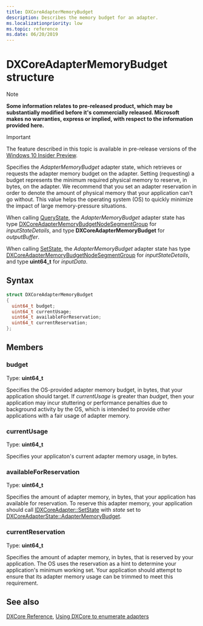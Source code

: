 ```yaml
---
title: DXCoreAdapterMemoryBudget
description: Describes the memory budget for an adapter.
ms.localizationpriority: low
ms.topic: reference
ms.date: 06/20/2019
---
```


# DXCoreAdapterMemoryBudget structure

> [!NOTE]
> **Some information relates to pre-released product, which may be substantially modified before it's commercially released. Microsoft makes no warranties, express or implied, with respect to the information provided here.**

> [!IMPORTANT]
> The feature described in this topic is available in pre-release versions of the [Windows 10 Insider Preview](https://www.microsoft.com/software-download/windowsinsiderpreviewSDK).

Specifies the <em>AdapterMemoryBudget</em> adapter state, which retrieves or requests the adapter memory budget on the adapter. Setting (requesting) a budget represents the minimum required physical memory to reserve, in bytes, on the adapter. We recommend that you set an adapter reservation in order to denote the amount of physical memory that your application can't go without. This value helps the operating system (OS) to quickly minimize the impact of large memory-pressure situations.

When calling [QueryState](/windows/win32/dxcore/dxcore_interface/nf-dxcore_interface-idxcoreadapter-querystate), the <em>AdapterMemoryBudget</em> adapter state has type <a href="/windows/win32/dxcore/dxcore_interface/ns-dxcore_interface-dxcoreadaptermemorybudgetnodesegmentgroup">DXCoreAdapterMemoryBudgetNodeSegmentGroup</a> for *inputStateDetails*, and type **DXCoreAdapterMemoryBudget** for *outputBuffer*.

When calling [SetState](/windows/win32/dxcore/dxcore_interface/nf-dxcore_interface-idxcoreadapter-setstate), the <em>AdapterMemoryBudget</em> adapter state has type <a href="/windows/win32/dxcore/dxcore_interface/ns-dxcore_interface-dxcoreadaptermemorybudgetnodesegmentgroup">DXCoreAdapterMemoryBudgetNodeSegmentGroup</a> for *inputStateDetails*, and type **uint64_t** for *inputData*.

## Syntax

```cpp
struct DXCoreAdapterMemoryBudget
{
  uint64_t budget;
  uint64_t currentUsage;
  uint64_t availableForReservation;
  uint64_t currentReservation;
};
```

## Members

### budget

Type: **uint64_t**

Specifies the OS-provided adapter memory budget, in bytes, that your application should target. If *currentUsage* is greater than *budget*, then your application may incur stuttering or performance penalties due to background activity by the OS, which is intended to provide other applications with a fair usage of adapter memory.

### currentUsage

Type: **uint64_t**

Specifies your applicaton's current adapter memory usage, in bytes.

### availableForReservation

Type: **uint64_t**

Specifies the amount of adapter memory, in bytes, that your application has available for reservation. To reserve this adapter memory, your application should call [IDXCoreAdapter::SetState](/windows/win32/dxcore/dxcore_interface/nf-dxcore_interface-idxcoreadapter-setstate) with *state* set to [DXCoreAdapterState::AdapterMemoryBudget](/windows/win32/dxcore/dxcore_interface/ne-dxcore_interface-dxcoreadapterstate).

### currentReservation

Type: **uint64_t**

Specifies the amount of adapter memory, in bytes, that is reserved by your application. The OS uses the reservation as a hint to determine your application's minimum working set. Your application should attempt to ensure that its adapter memory usage can be trimmed to meet this requirement.

## See also

[DXCore Reference](/windows/win32/dxcore/dxcore-reference), [Using DXCore to enumerate adapters](/windows/win32/dxcore/dxcore-enum-adapters)